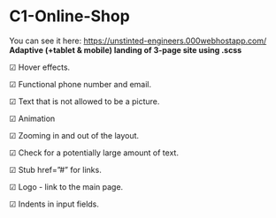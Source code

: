 # C1-Online-Shop
You can see it here: https://unstinted-engineers.000webhostapp.com/
**Adaptive (+tablet & mobile) landing of 3-page site using .scss**

☑ Hover effects.

☑ Functional phone number and email.

☑ Text that is not allowed to be a picture.

☑ Animation

☑ Zooming in and out of the layout.

☑ Check for a potentially large amount of text.

☑ Stub href=”#” for links.

☑ Logo - link to the main page.

☑ Indents in input fields.
